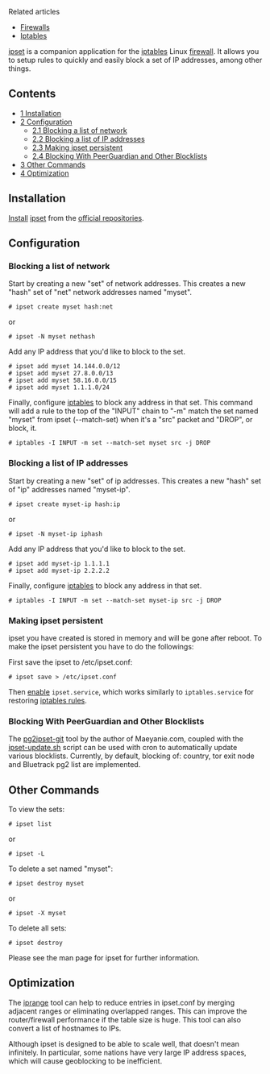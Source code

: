 Related articles

*   [Firewalls](/index.php/Firewalls "Firewalls")
*   [Iptables](/index.php/Iptables "Iptables")

[ipset](http://ipset.netfilter.org/) is a companion application for the [iptables](/index.php/Iptables "Iptables") Linux [firewall](/index.php/Firewall "Firewall"). It allows you to setup rules to quickly and easily block a set of IP addresses, among other things.

## Contents

*   [1 Installation](#Installation)
*   [2 Configuration](#Configuration)
    *   [2.1 Blocking a list of network](#Blocking_a_list_of_network)
    *   [2.2 Blocking a list of IP addresses](#Blocking_a_list_of_IP_addresses)
    *   [2.3 Making ipset persistent](#Making_ipset_persistent)
    *   [2.4 Blocking With PeerGuardian and Other Blocklists](#Blocking_With_PeerGuardian_and_Other_Blocklists)
*   [3 Other Commands](#Other_Commands)
*   [4 Optimization](#Optimization)

## Installation

[Install](/index.php/Install "Install") [ipset](https://www.archlinux.org/packages/?name=ipset) from the [official repositories](/index.php/Official_repositories "Official repositories").

## Configuration

### Blocking a list of network

Start by creating a new "set" of network addresses. This creates a new "hash" set of "net" network addresses named "myset".

```
# ipset create myset hash:net

```

or

```
# ipset -N myset nethash

```

Add any IP address that you'd like to block to the set.

```
# ipset add myset 14.144.0.0/12
# ipset add myset 27.8.0.0/13
# ipset add myset 58.16.0.0/15
# ipset add myset 1.1.1.0/24

```

Finally, configure [iptables](/index.php/Iptables "Iptables") to block any address in that set. This command will add a rule to the top of the "INPUT" chain to "-m" match the set named "myset" from ipset (--match-set) when it's a "src" packet and "DROP", or block, it.

```
# iptables -I INPUT -m set --match-set myset src -j DROP

```

### Blocking a list of IP addresses

Start by creating a new "set" of ip addresses. This creates a new "hash" set of "ip" addresses named "myset-ip".

```
# ipset create myset-ip hash:ip

```

or

```
# ipset -N myset-ip iphash

```

Add any IP address that you'd like to block to the set.

```
# ipset add myset-ip 1.1.1.1
# ipset add myset-ip 2.2.2.2

```

Finally, configure [iptables](/index.php/Iptables "Iptables") to block any address in that set.

```
# iptables -I INPUT -m set --match-set myset-ip src -j DROP

```

### Making ipset persistent

ipset you have created is stored in memory and will be gone after reboot. To make the ipset persistent you have to do the followings:

First save the ipset to /etc/ipset.conf:

```
# ipset save > /etc/ipset.conf

```

Then [enable](/index.php/Enable "Enable") `ipset.service`, which works similarly to `iptables.service` for restoring [iptables rules](/index.php/Iptables#Configuration_and_usage "Iptables").

### Blocking With PeerGuardian and Other Blocklists

The [pg2ipset-git](https://aur.archlinux.org/packages/pg2ipset-git/) tool by the author of Maeyanie.com, coupled with the [ipset-update.sh](https://github.com/ilikenwf/pg2ipset/blob/master/ipset-update.sh) script can be used with cron to automatically update various blocklists. Currently, by default, blocking of: country, tor exit node and Bluetrack pg2 list are implemented.

## Other Commands

To view the sets:

```
# ipset list

```

or

```
# ipset -L

```

To delete a set named "myset":

```
# ipset destroy myset

```

or

```
# ipset -X myset

```

To delete all sets:

```
# ipset destroy

```

Please see the man page for ipset for further information.

## Optimization

The [iprange](https://aur.archlinux.org/packages/iprange/) tool can help to reduce entries in ipset.conf by merging adjacent ranges or eliminating overlapped ranges. This can improve the router/firewall performance if the table size is huge. This tool can also convert a list of hostnames to IPs.

Although ipset is designed to be able to scale well, that doesn't mean infinitely. In particular, some nations have very large IP address spaces, which will cause geoblocking to be inefficient.